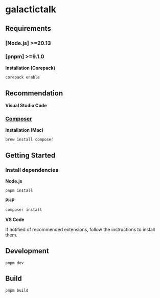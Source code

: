 # galactictalk

## Requirements

### [Node.js] >=20.13

### [pnpm] >=9.1.0

**Installation (Corepack)**

```bash
corepack enable
```

## Recommendation

**Visual Studio Code**

### [Composer](https://getcomposer.org/)

**Installation (Mac)**

```bash
brew install composer
```

## Getting Started

### Install dependencies

**Node.js**

```bash
pnpm install
```

**PHP**

```bash
composer install
```

**VS Code**

If notified of recommended extensions, follow the instructions to install them.

## Development

```
pnpm dev
```

## Build

```
pnpm build
```
